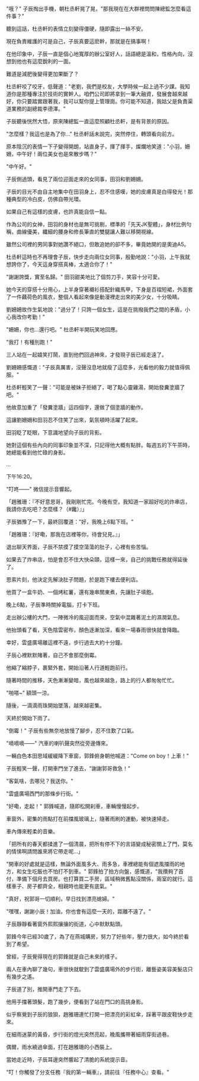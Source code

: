 "哦？" 子辰掏出手機，朝杜丞軒晃了晃，"那我現在在大群裡問問陳總監怎麼看這件事？"

聽到這話，杜丞軒的表情立刻變得僵硬，隨即露出一絲不安。

現在負責維護的可是自己，子辰真要這麽幹，那就是在搞事啊！

在他印象中，子辰一直是個心地寬厚的辦公室好人，話語總是溫和，性格內向，沒想到他也有這麼銳利的一面。

難道是減肥後變得更加果斷了？

杜丞軒咬了咬牙，低聲道："老劉，我們是校友，大學時候一起上過不少課。我知道你是那種專注於技術的實幹人。咱們公司即將拿到一筆大融資，發展會越來越好，你只要踏實跟著我，我可以幫你提上管理崗。你可能不知道，我姑父是負責渠道業務的副總裁李德澤。"

子辰聽後恍然大悟，原來陳總監一直這麼照顧杜丞軒，是有背景的原因。

"怎麼樣？我這也是為了你…" 杜丞軒話未說完，突然停住，轉頭看向前方。

原本陰沉的表情一下子變得開朗，站直身子，揮了揮手，燦爛地笑道："小羽，姍姍，中午好！兩位美女也是來散步嗎？"

"中午好。" 

子辰側過頭，看見了兩位迎面走來的女同事，田羽和劉姍姍。

子辰的目光不由自主地集中在田羽身上，忍不住感嘆，她的皮膚真是白得發光！那種典型的冷白皮，仿佛自帶光環。

如果自己有這樣的皮膚，也許真能自信一點。

作為公司的女神，田羽的身材也是無可挑剔，標準的「先天JK聖體」，身材比例勻稱，曲線優美，纖細的腰身和修長筆直的雙腿讓人難以移開視線。

雖然公司裡的男同事對她讚不絕口，但敢追她的卻不多，畢竟她開的是奧迪A5。

杜丞軒這時也不再理會子辰，快步走向兩位女同事，殷勤地說："小羽，上午我就想誇你了，今天這身穿搭真棒，太適合你了！"

"謝謝誇獎，實至名歸。" 田羽甜美地比了個剪刀手，笑容十分可愛。

她今天的穿搭十分用心，上半身穿著襯衫搭配針織馬甲，下身是百褶短裙，外面套了一件藕荷色的風衣，整個人看起來像是動漫裡走出來的美少女，十分吸睛。

劉姍姍故作生氣地說："過分了！只誇一個女生，這是在挑撥我們之間的矛盾，小心我改你考勤！"

"姍姍，你也…還行吧。" 杜丞軒半開玩笑地回應。

"我打！有種別跑！"

三人站在一起嬉笑打鬧，直到他們回過神來，才發現子辰已經走遠了。

劉姍姍感慨道："子辰真厲害，沒聲沒息地就瘦了這麼多，光看他的毅力就值得佩服。"

杜丞軒輕笑了一聲："可能是被妹子拒絕了，喝了點心靈雞湯，開始發糞塗牆了吧。"

他故意加重了「發糞塗牆」這四個字，還做了個塗牆的動作。

這讓劉姍姍和田羽忍不住笑了出來，氣氛頓時活躍了起來。

田羽眨了眨眼，下意識地望向子辰的背影。

她對這個有些內向的同事印象並不深，只記得他大概有點胖。每週五的下午茶時，她總能看到他忙碌的身影。

...

下午16:20。

"叮咚——" 微信提示音響起。

「趙雅珊：『不好意思哥，我剛剛忙完。今晚有空，我知道一家超好吃的炸串店，我請你去吃吧？怎麼樣？（#饞）』」

子辰猶豫了一下，最終回覆道："好，我晚上6點下班。"

「趙雅珊：『好嘞，那我在店裡等你，待會兒見。』」

退出聊天界面，子辰不禁摸了摸空蕩蕩的肚子，心裡有些苦惱。

如果去了炸串店，怕是會忍不住大快朵頤，這樣一來，自己的挑戰任務就得延後了。

思索片刻，他決定先解決肚子問題，於是跑下樓去便利店。

他買了一盒牛奶、一個烤紅薯，還有幾串關東煮，先讓肚子填飽。

晚上6點，子辰準時關掉電腦，打卡下班。

走出辦公樓的大門，一陣微冷的風迎面而來，空氣中混雜著泥土的濕潤氣息。

他抬頭看了看，天色陰雲密布，顏色逐漸加深，看來一場春雨很快就會降臨。

幸好，雲盛廣場離這裡不遠，步行過去大約十分鐘。

子辰心裡默默賭著，自己不會那麼倒霉。

他縮了縮脖子，裹緊外套，開始沿著人行道輕跑前行。

隨著時間的推移，天色漸漸變暗，風也越來越急，路上的行人都匆匆忙忙。

"啪嗒~" 額頭一涼。

隨後，一滴滴雨珠開始墜落，越來越密集。

天終於開始下雨了。

"倒霉！" 子辰有些無奈地放慢了腳步，忍不住歎了口氣。

"嘀嘀嘀——" 汽車的喇叭聲突然從旁邊傳來。

一輛白色本田思域緩緩降下車窗，郭鋒俯身朝他喊道："Come on boy！上車！"

子辰輕笑一聲，打開車門坐了進去，"謝謝郭哥救急！"

"客氣啥，去哪兒？我送你。"

"雲盛廣場西門的那條步行街。"

"好嘞，走起！" 郭鋒喊道，隨即松開刹車，車輛慢慢起步。

車窗外，密集的雨點打在前擋風玻璃上，隨著雨刷的運動，被快速掃走。

車內傳來輕柔的音樂。

「把所有的春天都揉進了一個清晨，把所有停不下的言語變成秘密關上了門，莫名的情愫啊請問誰來將它帶走呢…」

"開車的好處就是這樣，無論外面風多大、雨多急，車裡總能有個遮風擋雨的地方，和女生吃飯也不怕打不到車。" 郭鋒拍了拍方向盤，感慨道，"我攢夠了首付，準備下個月去買房。也打算買二手房，區域稍微舊點沒關係，兩室的就行。這樣車子、房子都齊全，相親時也能更有底氣。"

"真好，祝郭哥一切順利，早日找到漂亮媳婦。"

"嘿嘿，謝謝小辰！加油，你也會有這麼一天的，距離不遠了。"

子辰靜靜看著窗外熙熙攘攘的街道，心中默默點頭。

郭鋒今年已經30歲了，為了在燕城購房，努力了好些年，壓力很大，如今終於看到了希望。

曾經，子辰覺得現在的郭鋒就是自己未來的樣子。

兩人在車內聊了幾句，車很快就駛到了雲盛廣場外的步行街，離藝姿美容美髮店只有幾步之遙。

子辰道了別，推開車門走了下去。

他用手擋著頭髮，跑了幾步，便看到了站在門口的高挑身影。

似乎察覺到子辰的狼狽，趙雅珊連忙打開一把漂亮的彩虹傘，踩著平跟皮鞋快步走來。

在細雨迷蒙的黃昏，步行街的燈光突然亮起，晚風攜帶著細雨穿街過巷。

偶爾，雨水繞過傘面，打在趙雅珊的小西裝上。

當她走近時，子辰耳邊突然響起了清脆的系統提示音。

"叮！你觸發了分支任務『我的第一輛車』，請前往『任務中心』查看。"
